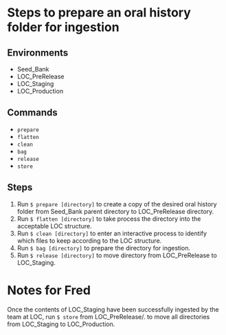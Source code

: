 # Steps to prepare an oral history folder for ingestion

## Environments
- Seed_Bank
- LOC_PreRelease
- LOC_Staging
- LOC_Production

## Commands
- `prepare`
- `flatten`
- `clean`
- `bag`
- `release`
- `store`

## Steps
1. Run `$ prepare [directory]` to create a copy of the desired oral history folder from Seed_Bank parent directory to LOC_PreRelease directory.
2. Run `$ flatten [directory]` to take process the directory into the acceptable LOC structure.
3. Run `$ clean [directory]` to enter an interactive process to identify which files to keep according to the LOC structure.
4. Run `$ bag [directory]` to prepare the directory for ingestion.
5. Run `$ release [directory]` to move directory from LOC_PreRelease to LOC_Staging.

# Notes for Fred
Once the contents of LOC_Staging have been successfully ingested by the team at LOC, run `$ store` from LOC_PreRelease/. to move all directories from LOC_Staging to LOC_Production.